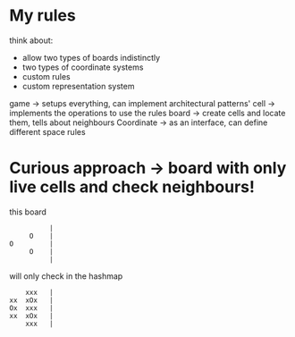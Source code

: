 
# My rules
think about:
- allow two types of boards indistinctly
- two types of coordinate systems
- custom rules
- custom representation system

game -> setups everything, can implement architectural patterns'
cell -> implements the operations to use the rules
board -> create cells and locate them, tells about neighbours
Coordinate -> as an interface, can define different space rules

# Curious approach -> board with only live cells and check neighbours!
this board
```
          |
     O    |
O         |
     O    |
          |
```
will only check in the hashmap
```
    xxx   |
xx  xOx   |
Ox  xxx   |
xx  xOx   |
    xxx   |
```

